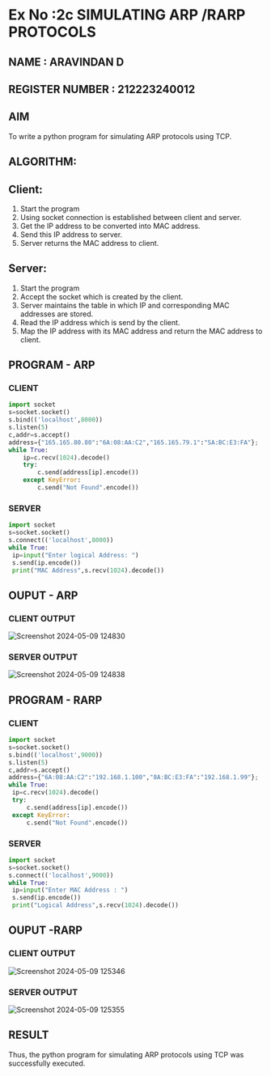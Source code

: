 # Ex No :2c SIMULATING ARP /RARP PROTOCOLS
## NAME : ARAVINDAN D
## REGISTER NUMBER : 212223240012
## AIM
To write a python program for simulating ARP protocols using TCP.
## ALGORITHM:
## Client:
1. Start the program
2. Using socket connection is established between client and server.
3. Get the IP address to be converted into MAC address.
4. Send this IP address to server.
5. Server returns the MAC address to client.
## Server:
1. Start the program
2. Accept the socket which is created by the client.
3. Server maintains the table in which IP and corresponding MAC addresses are
stored.
4. Read the IP address which is send by the client.
5. Map the IP address with its MAC address and return the MAC address to client.
## PROGRAM - ARP
### CLIENT
```py
import socket
s=socket.socket()
s.bind(('localhost',8000))
s.listen(5)
c,addr=s.accept()
address={"165.165.80.80":"6A:08:AA:C2","165.165.79.1":"SA:BC:E3:FA"};
while True:
    ip=c.recv(1024).decode()
    try:
        c.send(address[ip].encode()) 
    except KeyError:
        c.send("Not Found".encode())

```
### SERVER
```py
import socket
s=socket.socket()
s.connect(('localhost',8000))
while True:
 ip=input("Enter logical Address: ")
 s.send(ip.encode())
 print("MAC Address",s.recv(1024).decode())

```
## OUPUT - ARP
### CLIENT OUTPUT
![Screenshot 2024-05-09 124830](https://github.com/Aravindan2006/2c.ARP_RARP_PROTOCOLS/assets/151760062/d1ced85c-64b8-4e9a-b9cb-99f0388feb68)

### SERVER OUTPUT
![Screenshot 2024-05-09 124838](https://github.com/Aravindan2006/2c.ARP_RARP_PROTOCOLS/assets/151760062/208b6429-b0f6-4340-981d-86c7b34110bc)

## PROGRAM - RARP
### CLIENT
```py
import socket
s=socket.socket()
s.bind(('localhost',9000))
s.listen(5)
c,addr=s.accept()
address={"6A:08:AA:C2":"192.168.1.100","8A:BC:E3:FA":"192.168.1.99"};
while True:
 ip=c.recv(1024).decode()
 try:
     c.send(address[ip].encode())
 except KeyError:
     c.send("Not Found".encode())

```
### SERVER
```py
import socket
s=socket.socket()
s.connect(('localhost',9000))
while True:
 ip=input("Enter MAC Address : ")
 s.send(ip.encode())
 print("Logical Address",s.recv(1024).decode())
```
## OUPUT -RARP
### CLIENT OUTPUT
![Screenshot 2024-05-09 125346](https://github.com/Aravindan2006/2c.ARP_RARP_PROTOCOLS/assets/151760062/8d72a2f1-5205-47c5-b664-01e3ef49c03b)

### SERVER OUTPUT
![Screenshot 2024-05-09 125355](https://github.com/Aravindan2006/2c.ARP_RARP_PROTOCOLS/assets/151760062/b4dd4535-91d5-47aa-b952-65b395b10027)

## RESULT
Thus, the python program for simulating ARP protocols using TCP was successfully 
executed.
